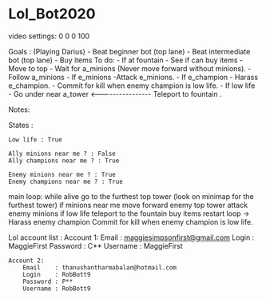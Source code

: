 # Lol_Bot2020

video settings:
0
0
0
100


Goals :
    (Playing Darius)
    - Beat beginner bot (top lane)
    - Beat intermediate bot (top lane)
    - Buy items
To do:
    <!-- - Buy items level 1. -->
    - If at fountain
        - See if can buy items
        - Move to top
            - Wait for a_minions (Never move forward without minions).
                - Follow a_minions
                - If e_minions
                    -Attack e_minions.
                - If e_champion
                    - Harass e_champion.
                - Commit for kill when enemy champion is low life.
                - If low life
                    - Go under near a_tower
    <---------------- Teleport to fountain .
                



Notes:

States :

    Low life : True
    
    Ally minions near me ? : False
    Ally champions near me ? : True

    Enemy minions near me ? : True
    Enemy champions near me ? : True



main loop:
    while alive
        go to the furthest top tower (look on minimap for the furthest tower)
        if minions near me
            move forward enemy top tower 
            attack enemy minions
            if low life
                teleport to the fountain
                buy items
                restart loop ->
            Harass enemy champion
            Commit for kill when enemy champion is low life.

Lol account list :
    Account 1:
        Email    : maggiesimpsonfirst@gmail.com
        Login    : MaggieFirst
        Password : C**
        Username : MaggieFirst

    Account 2:
        Email    : thanushantharmabalan@hotmail.com
        Login    : RobBott9
        Password : P**
        Username : RobBott9